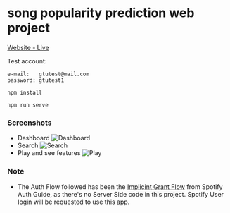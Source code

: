# song popularity prediction web project
[Website - Live](https://songpopularity.netlify.app)

Test account:
```
e-mail:   gtutest@mail.com
password: gtutest1
```

```
npm install
```

```
npm run serve
```
### Screenshots
* Dashboard
![Dashboard](https://github.com/abdurrahmanbulut/song-popularity-prediction-web/blob/master/src/assets/img/dashboard.PNG?raw=true)
* Search
![Search](https://github.com/abdurrahmanbulut/song-popularity-prediction-web/blob/master/src/assets/img/search.PNG?raw=true)
* Play and see features
![Play](https://github.com/abdurrahmanbulut/song-popularity-prediction-web/blob/master/src/assets/img/play.PNG?raw=true)

### Note

- The Auth Flow followed has been the [Implicint Grant Flow](https://developer.spotify.com/documentation/general/guides/authorization-guide/#implicit-grant-flow) from Spotify Auth Guide, as there's no Server Side code in this project. Spotify User login will be requested to use this app.
